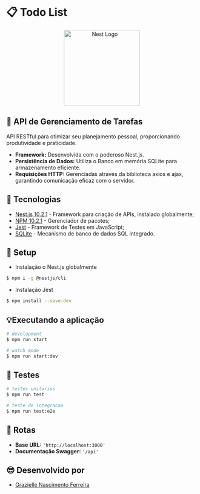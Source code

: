 # :clipboard: Todo List

<p align="center">
  <a href="http://nestjs.com/" target="blank"><img src="https://nestjs.com/img/logo-small.svg" width="200" alt="Nest Logo" /></a>
</p>

## :rocket: API de Gerenciamento de Tarefas 
API RESTful para otimizar seu planejamento pessoal, proporcionando produtividade e praticidade.
- **Framework:** Desenvolvida com o poderoso Nest.js.
- **Persistência de Dados:** Utiliza o Banco em memória SQLite para armazenamento eficiente.
- **Requisições HTTP:** Gerenciadas através da biblioteca axios e ajax, garantindo comunicação eficaz com o servidor.

## :signal_strength: Tecnologias

* [Nest.js 10.2.1](https://docs.nestjs.com/) - Framework para criação de APIs, instalado globalmente;
* [NPM 10.2.1](https://docs.npmjs.com/) - Gerenciador de pacotes;
* [Jest](https://jestjs.io/) - Framework de Testes em JavaScript;
* [SQLite](https://www.sqlite.org/index.html) - Mecanismo de banco de dados SQL integrado.


## :floppy_disk: Setup

*  Instalação o Nest.js globalmente

```bash
$ npm i -g @nestjs/cli
```
* Instalação  Jest 

```bash
$ npm install --save-dev 
```


## :bulb:Executando a aplicação

```bash
# development
$ npm run start

# watch mode
$ npm run start:dev

```

## 🔎 Testes

```bash
# testes unitarios
$ npm run test

# teste de integracao
$ npm run test:e2e

```

## :round_pushpin: Rotas
- **Base URL:**  ```'http://localhost:3000'``` 
- **Documentação Swagger:**  ```'/api'```



## :sunglasses: Desenvolvido por 
* [Grazielle Nascimento Ferreira](https://github.com/GrazielleNascimento)
